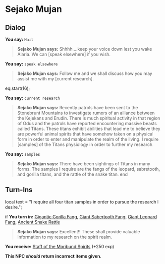 # Sejako Mujan
## Dialog

**You say:** `Hail`



>**Sejako Mujan says:** Shhhh....keep your voice down lest you wake Alaria. We can [speak elsewhere] if you wish.

**You say:** `speak elsewhere`



>**Sejako Mujan says:** Follow me and we shall discuss how you may assist me with my [current research].


eq.start(16);

**You say:** `current research`



>**Sejako Mujan says:** Recently patrols have been sent to the Stonebrunt Mountains to investigate rumors of an alliance between the Kejekans and Erudin. There is much spiritual activity in that region of Odus and the patrols have reported encountering massive beasts called Titans. These titans exhibit abilities that lead me to believe they are powerful animal spirits that have somehow taken on a physical form in order to enter and manipulate the realm of the living. I require [samples] of the Titans physiology in order to further my research.

**You say:** `samples`



>**Sejako Mujan says:** There have been sightings of Titans in many forms. The samples I require are the fangs of the leopard, sabretooth, and gorilla titans, and the rattle of the snake titan.
end

## Turn-Ins



local text = "I require all four titan samples in order to pursue the research I desire.";



if **You turn in:** [Gigantic Gorilla Fang](/item/6957), [Giant Sabertooth Fang](/item/6943), [Giant Leopard Fang](/item/6959), [Ancient Snake Rattle](/item/6948)


>**Sejako Mujan says:** Excellent!! These shall provide valuable information to my research on the spirit realm.


 **You receive:**  [Staff of the Moribund Spirits](/item/2568) (+250 exp)

**This NPC *should* return incorrect items given.**




